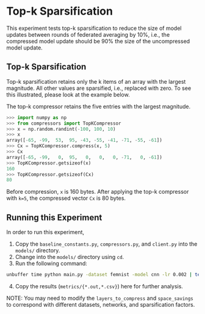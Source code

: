 Top-k Sparsification
===

This experiment tests top-k sparsification to reduce the size of model updates between rounds of federated averaging by 10%, i.e., the compressed model update should be 90% the size of the uncompressed model update.

Top-k Sparsification
---

Top-k sparsification retains only the k items of an array with the largest magnitude. All other values are sparsified, i.e., replaced with zero. To see this illustrated, please look at the example below.


The top-k compressor retains the five entries with the largest magnitude.
```py
>>> import numpy as np
>>> from compressors import TopKCompressor
>>> x = np.random.randint(-100, 100, 10)
>>> x
array([-65, -99,  53,  95, -43, -55, -41, -71, -55, -61])
>>> Cx = TopKCompressor.compress(x, 5)
>>> Cx
array([-65, -99,   0,  95,   0,   0,   0, -71,   0, -61])
>>> TopKCompressor.getsizeof(x)
160
>>> TopKCompressor.getsizeof(Cx)
80
```

Before compression, `x` is 160 bytes. After applying the top-k compressor with `k=5`, the compressed vector `Cx` is 80 bytes.

Running this Experiment
---

In order to run this experiment,

1. Copy the `baseline_constants.py`, `compressors.py`, and `client.py` into the `models/` directory.
2. Change into the `models/` directory using `cd`.
3. Run the following command:

```sh
unbuffer time python main.py -dataset femnist -model cnn -lr 0.002 | tee metrics/accuracy.out
```

4. Copy the results (`metrics/{*.out,*.csv}`) here for further analysis.

NOTE: You may need to modify the `layers_to_compress` and `space_savings` to correspond with different datasets, networks, and sparsification factors.

